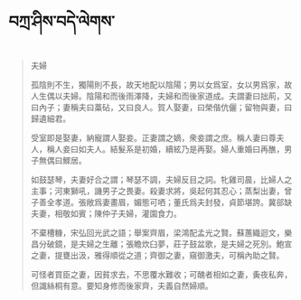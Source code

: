# བཀྲ་ཤིས་བདེ་ལེགས་
> 夫婦
> 
> 孤陰則不生，獨陽則不長，故天地配以陰陽；男以女爲室，女以男爲家，故人生偶以夫婦。陰陽和而後雨澤降，夫婦和而後家道成。夫謂妻曰拙荊，又曰內子；妻稱夫曰藁砧，又曰良人。賀人娶妻，曰榮偕伉儷；留物與妻，曰歸遺細君。
> 
> 受室即是娶妻，納寵謂人娶妾。正妻謂之嫡，衆妾謂之庶。稱人妻曰尊夫人，稱人妾曰如夫人。結髮系是初婚，續絃乃是再娶。婦人重婚曰再醮，男子無偶曰鰥居。
> 
> 如鼓瑟琴，夫妻好合之謂；琴瑟不調，夫婦反目之詞。牝雞司晨，比婦人之主事；河東獅吼，譏男子之畏妻。殺妻求將，吳起何其忍心；蒸梨出妻，曾子善全孝道。張敞爲妻畫眉，媚態可哂；董氏爲夫封發，貞節堪誇。冀郤缺夫妻，相敬如賓；陳仲子夫婦，灌園食力。
> 
> 不棄槽糠，宋弘回光武之語；舉案齊眉，梁鴻配孟光之賢。蘇蕙織迴文，樂昌分破鏡，是夫婦之生離；張瞻炊臼夢，莊子鼓盆歌，是夫婦之死別。鮑宣之妻，提甕出汲，雅得順從之道；齊御之妻，窺御激夫，可稱內助之賢。
> 
> 可怪者買臣之妻，因貧求去，不思覆水難收；可醜者相如之妻，夤夜私奔，但識絲桐有意。要知身修而後家齊，夫義自然婦順。
>